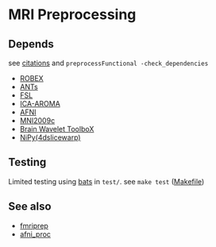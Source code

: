 # MRI Preprocessing

## Depends
see [citations](./citations.txt) and `preprocessFunctional -check_dependencies`

 * [ROBEX](https://sites.google.com/site/jeiglesias/ROBEX)
 * [ANTs](http://stnava.github.io/ANTs/)
 * [FSL](https://fsl.fmrib.ox.ac.uk/fsl/fslwiki)
 * [ICA-AROMA](https://github.com/rtrhd/ICA-AROMA)
 * [AFNI](https://afni.nimh.nih.gov/)
 * [MNI2009c](http://www.bic.mni.mcgill.ca/ServicesAtlases/ICBM152NLin2009)
 * [Brain Wavelet ToolboX](http://www.brainwavelet.org/downloads/brainwavelet-toolbox/)
 * [NiPy(4dslicewarp)](https://nipype.readthedocs.io/en/0.12.0/about.html)

## Testing

Limited testing using [bats](https://github.com/bats-core/bats-core) in `test/`.
see `make test` ([Makefile](./Makefile))

## See also
 * [fmriprep](https://fmriprep.readthedocs.io/en/stable/index.html)
 * [afni\_proc](https://afni.nimh.nih.gov/pub/dist/doc/program_help/afni_proc.py.html)

